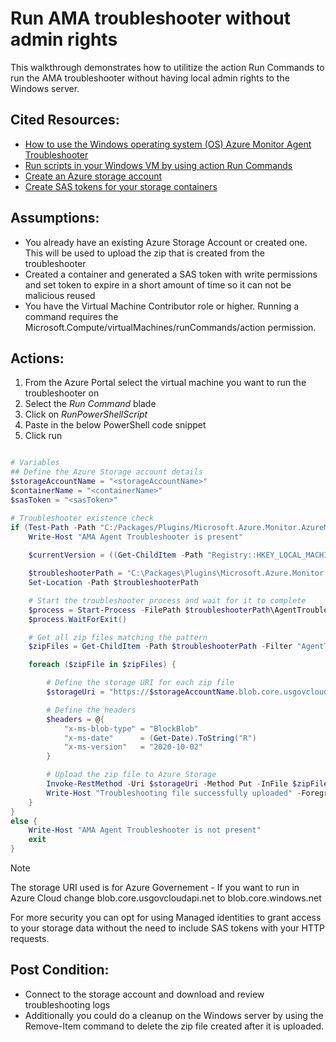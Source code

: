 # Run AMA troubleshooter without admin rights

This walkthrough demonstrates how to utilitize the action Run Commands to run the AMA troubleshooter without having local admin rights to the Windows server.

## Cited Resources:
- [How to use the Windows operating system (OS) Azure Monitor Agent Troubleshooter](https://learn.microsoft.com/en-us/azure/virtual-machines/windows/run-command)
- [Run scripts in your Windows VM by using action Run Commands](https://learn.microsoft.com/en-us/azure/virtual-machines/windows/run-command)
- [Create an Azure storage account](https://learn.microsoft.com/en-us/azure/storage/common/storage-account-create?tabs=azure-portal)
- [Create SAS tokens for your storage containers](https://learn.microsoft.com/en-us/azure/ai-services/translator/document-translation/how-to-guides/create-sas-tokens?tabs=Containers)

## Assumptions:
- You already have an existing Azure Storage Account or created one.  This will be used to upload the zip that is created from the troubleshooter
- Created a container and generated a SAS token with write permissions and set token to expire in a short amount of time so it can not be malicious reused
- You have the Virtual Machine Contributor role or higher.  Running a command requires the Microsoft.Compute/virtualMachines/runCommands/action permission. 

## Actions:

1. From the Azure Portal select the virtual machine you want to run the troubleshooter on
2. Select the _Run Command_ blade
3. Click on _RunPowerShellScript_
4. Paste in the below PowerShell code snippet
5. Click run

```powershell

# Variables
## Define the Azure Storage account details
$storageAccountName = "<storageAccountName>"
$containerName = "<containerName>"
$sasToken = "<sasToken>"

# Troubleshooter existence check
if (Test-Path -Path "C:/Packages/Plugins/Microsoft.Azure.Monitor.AzureMonitorWindowsAgent") {
    Write-Host "AMA Agent Troubleshooter is present"
    
    $currentVersion = ((Get-ChildItem -Path "Registry::HKEY_LOCAL_MACHINE\SOFTWARE\Microsoft\Windows Azure\HandlerState\" | Where-Object Name -like "*AzureMonitorWindowsAgent*" | ForEach-Object { $_ | Get-ItemProperty } | where InstallState -eq "Enabled").PSChildName -split ('_'))[1]

    $troubleshooterPath = "C:\Packages\Plugins\Microsoft.Azure.Monitor.AzureMonitorWindowsAgent\$currentVersion\Troubleshooter"
    Set-Location -Path $troubleshooterPath

    # Start the troubleshooter process and wait for it to complete
    $process = Start-Process -FilePath $troubleshooterPath\AgentTroubleshooter.exe -ArgumentList "--ama" -PassThru
    $process.WaitForExit()

    # Get all zip files matching the pattern
    $zipFiles = Get-ChildItem -Path $troubleshooterPath -Filter "AgentTroubleshooterOutput-*.zip"

    foreach ($zipFile in $zipFiles) {

        # Define the storage URI for each zip file
        $storageUri = "https://$storageAccountName.blob.core.usgovcloudapi.net/$containerName/$($zipFile.Name)?$sasToken"

        # Define the headers
        $headers = @{
            "x-ms-blob-type" = "BlockBlob"
            "x-ms-date"      = (Get-Date).ToString("R")
            "x-ms-version"   = "2020-10-02"
        }

        # Upload the zip file to Azure Storage
        Invoke-RestMethod -Uri $storageUri -Method Put -InFile $zipFile.FullName -ContentType "application/zip" -Headers $headers
        Write-Host "Troubleshooting file successfully uploaded" -ForegroundColor Green
    }
}
else {
    Write-Host "AMA Agent Troubleshooter is not present"
    exit
}
```

> [!NOTE]
> The storage URI used is for Azure Governement - If you want to run in Azure Cloud change blob.core.usgovcloudapi.net to blob.core.windows.net </br>
>
> For more security you can opt for using Managed identities to grant access to your storage data without the need to include SAS tokens with your HTTP requests.

## Post Condition:
- Connect to the storage account and download and review troubleshooting logs
- Additionally you could do a cleanup on the Windows server by using the Remove-Item command to delete the zip file created after it is uploaded.
